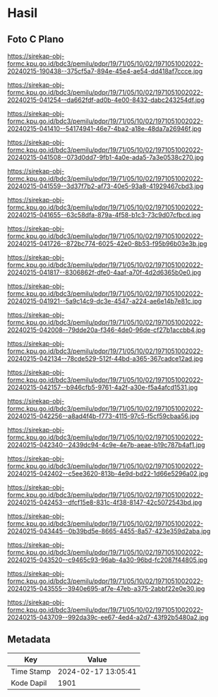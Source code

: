 # Hasil

## Foto C Plano

https://sirekap-obj-formc.kpu.go.id/bdc3/pemilu/pdpr/19/71/05/10/02/1971051002022-20240215-190438--375cf5a7-894e-45e4-ae54-dd418af7ccce.jpg

https://sirekap-obj-formc.kpu.go.id/bdc3/pemilu/pdpr/19/71/05/10/02/1971051002022-20240215-041254--da662fdf-ad0b-4e00-8432-dabc243254df.jpg

https://sirekap-obj-formc.kpu.go.id/bdc3/pemilu/pdpr/19/71/05/10/02/1971051002022-20240215-041410--54174941-46e7-4ba2-a18e-48da7a26946f.jpg

https://sirekap-obj-formc.kpu.go.id/bdc3/pemilu/pdpr/19/71/05/10/02/1971051002022-20240215-041508--073d0dd7-9fb1-4a0e-ada5-7a3e0538c270.jpg

https://sirekap-obj-formc.kpu.go.id/bdc3/pemilu/pdpr/19/71/05/10/02/1971051002022-20240215-041559--3d37f7b2-af73-40e5-93a8-41929467cbd3.jpg

https://sirekap-obj-formc.kpu.go.id/bdc3/pemilu/pdpr/19/71/05/10/02/1971051002022-20240215-041655--63c58dfa-879a-4f58-b1c3-73c9d07cfbcd.jpg

https://sirekap-obj-formc.kpu.go.id/bdc3/pemilu/pdpr/19/71/05/10/02/1971051002022-20240215-041726--872bc774-6025-42e0-8b53-f95b96b03e3b.jpg

https://sirekap-obj-formc.kpu.go.id/bdc3/pemilu/pdpr/19/71/05/10/02/1971051002022-20240215-041817--8306862f-dfe0-4aaf-a70f-4d2d6365b0e0.jpg

https://sirekap-obj-formc.kpu.go.id/bdc3/pemilu/pdpr/19/71/05/10/02/1971051002022-20240215-041921--5a9c14c9-dc3e-4547-a224-ae6e14b7e81c.jpg

https://sirekap-obj-formc.kpu.go.id/bdc3/pemilu/pdpr/19/71/05/10/02/1971051002022-20240215-042008--79dde20a-f346-4de0-96de-cf27b1accbb4.jpg

https://sirekap-obj-formc.kpu.go.id/bdc3/pemilu/pdpr/19/71/05/10/02/1971051002022-20240215-042134--78cde529-512f-44bd-a365-367cadce12ad.jpg

https://sirekap-obj-formc.kpu.go.id/bdc3/pemilu/pdpr/19/71/05/10/02/1971051002022-20240215-042157--b946cfb5-9761-4a2f-a30e-f5a4afcd1531.jpg

https://sirekap-obj-formc.kpu.go.id/bdc3/pemilu/pdpr/19/71/05/10/02/1971051002022-20240215-042256--a8ad4f4b-f773-4115-97c5-f5cf59cbaa56.jpg

https://sirekap-obj-formc.kpu.go.id/bdc3/pemilu/pdpr/19/71/05/10/02/1971051002022-20240215-042340--2439dc94-4c9e-4e7b-aeae-b19c787b4af1.jpg

https://sirekap-obj-formc.kpu.go.id/bdc3/pemilu/pdpr/19/71/05/10/02/1971051002022-20240215-042402--c5ee3620-813b-4e9d-bd22-1d66e5296a02.jpg

https://sirekap-obj-formc.kpu.go.id/bdc3/pemilu/pdpr/19/71/05/10/02/1971051002022-20240215-042453--dfcf15e8-831c-4f38-8147-42c5072543bd.jpg

https://sirekap-obj-formc.kpu.go.id/bdc3/pemilu/pdpr/19/71/05/10/02/1971051002022-20240215-043445--0b39bd5e-8665-4455-8a57-423e359d2aba.jpg

https://sirekap-obj-formc.kpu.go.id/bdc3/pemilu/pdpr/19/71/05/10/02/1971051002022-20240215-043520--c9465c93-96ab-4a30-96bd-fc2087f44805.jpg

https://sirekap-obj-formc.kpu.go.id/bdc3/pemilu/pdpr/19/71/05/10/02/1971051002022-20240215-043555--3940e695-af7e-47eb-a375-2abbf22e0e30.jpg

https://sirekap-obj-formc.kpu.go.id/bdc3/pemilu/pdpr/19/71/05/10/02/1971051002022-20240215-043709--992da39c-ee67-4ed4-a2d7-43f92b5480a2.jpg


## Metadata

| Key        | Value               |
| ---------- | ------------------- |
| Time Stamp | 2024-02-17 13:05:41 |
| Kode Dapil | 1901                |



